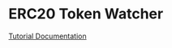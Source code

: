# ERC20 Token Watcher
[Tutorial Documentation](https://docs.henesis.io/event-streamer/tutorial-erc20-tracker)
